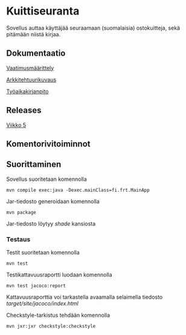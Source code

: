 # Kuittiseuranta

Sovellus auttaa käyttäjää seuraamaan (suomalaisia) ostokuitteja, sekä pitämään niistä kirjaa.

## Dokumentaatio

[Vaatimusmäärittely](./dokumentaatio/vaatimusmaarittely.md)

[Arkkitehtuurikuvaus](./dokumentaatio/arkkitehtuuri.md)

[Työaikakirjanpito](./dokumentaatio/tuntikirjanpito.md)

## Releases

[Viikko 5](https://github.com/ric-rai/finnish-receipt-tracker/releases/tag/viikko5)

## Komentorivitoiminnot

## Suorittaminen

Sovellus suoritetaan komennolla

```
mvn compile exec:java -Dexec.mainClass=fi.frt.MainApp
```

Jar-tiedosto generoidaan komennolla

```
mvn package
```

Jar-tiedosto löytyy _shade_ kansiosta

### Testaus


Testit suoritetaan komennolla

```
mvn test
```

Testikattavuusraportti luodaan komennolla

```
mvn test jacoco:report
```

Kattavuusraporttia voi tarkastella avaamalla selaimella tiedosto _target/site/jacoco/index.html_


Checkstyle-tarkistus tehdään komennolla

```
mvn jxr:jxr checkstyle:checkstyle
```

